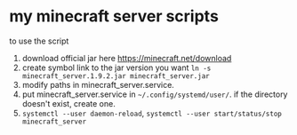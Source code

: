 # my minecraft server scripts

to use the script

1. download official jar here https://minecraft.net/download
2. create symbol link to the jar version you want `ln -s minecraft_server.1.9.2.jar minecraft_server.jar`
3. modify paths in minecraft\_server.service. 
4. put minecraft\_server.service in `~/.config/systemd/user/`. if the directory doesn't exist, create one.
5. `systemctl --user daemon-reload`, `systemctl --user start/status/stop minecraft_server` 
